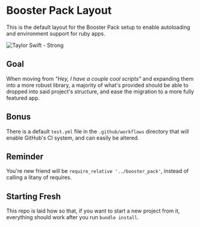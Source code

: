 # Booster Pack Layout

This is the default layout for the Booster Pack setup to enable autoloading
and environment support for ruby apps.

![Taylor Swift - Strong](https://www.trueheart78.com/assets/images/resume/taylor-strong.gif)

## Goal

When moving from _"Hey, I have a couple cool scripts"_ and expanding them into a more robust
library, a majority of what's provided should be able to dropped into said project's structure,
and ease the migration to a more fully featured app.

## Bonus

There is a default `test.yml` file in the `.github/workflows` directory that will enable GitHub's CI
system, and can easily be altered.

## Reminder

You're new friend will be `require_relative '../booster_pack'`, instead of calling a litany of
requires.

## Starting Fresh

This repo is laid how so that, if you want to start a new project from it, everything should
work after you run `bundle install`.
